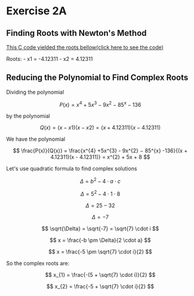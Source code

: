 # Exercise 2A

## Finding Roots with Newton's Method
[This C code yielded the roots bellow(click here to see the code)](ex02a.c)

Roots: 
    - x1 = -4.12311
    - x2 = 4.12311
## Reducing the Polynomial to Find Complex Roots

Dividing the polynomial 

$$
P(x) =  x^{4} +5x^{3} - 9x^{2} − 85^{x} -136
$$ 

by the polynomial 

$$
    Q(x) = (x - x1)(x - x2) = (x + 4.12311)(x - 4.12311)
$$

We have the polynomial

$$
    \frac{P(x)}{Q(x)} = \frac{x^{4} +5x^{3} - 9x^{2} − 85^{x} -136}{(x + 4.12311)(x - 4.12311)} = x^{2} + 5x + 8
$$

Let's use quadratic formula to find complex solutions

$$
\Delta = b^{2} - 4 \cdot a \cdot c
$$

$$
\Delta = 5^{2} - 4 \cdot 1 \cdot 8
$$

$$
\Delta = 25 - 32
$$

$$
\Delta = -7
$$

$$
\sqrt{\Delta} = \sqrt{-7} = \sqrt{7} \cdot i
$$

$$
x = \frac{-b \pm \Delta}{2 \cdot a}
$$

$$
x = \frac{-5 \pm \sqrt{7} \cdot i}{2}
$$

So the complex roots are:

$$
x_{1} = \frac{-(5 + \sqrt{7} \cdot i)}{2}
$$

$$
x_{2} = \frac{-5 + \sqrt{7} \cdot i}{2}
$$
